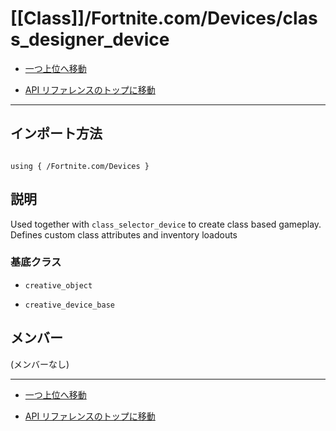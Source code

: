 # [[Class]]/Fortnite.com/Devices/class_designer_device

- [一つ上位へ移動](../main.md)

- [API リファレンスのトップに移動](/main.md)

---

## インポート方法

```verse

using { /Fortnite.com/Devices }

```

## 説明

 Used together with `class_selector_device` to create class based gameplay. Defines custom class attributes and inventory loadouts

### 基底クラス

- `creative_object`

- `creative_device_base`

## メンバー

(メンバーなし)

---

- [一つ上位へ移動](../main.md)

- [API リファレンスのトップに移動](/main.md)
